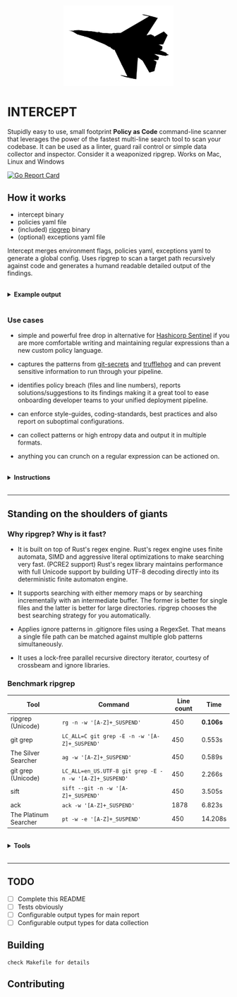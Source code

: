 

<p align="center">

<img src="static/intercept.png" width="250">

</p>

# INTERCEPT

Stupidly easy to use, small footprint **Policy as Code** command-line scanner that leverages the power of the fastest multi-line search tool to scan your codebase. It can be used as a linter, guard rail control or simple data collector and inspector. Consider it a weaponized ripgrep. Works on Mac, Linux and Windows

[![Go Report Card](https://goreportcard.com/badge/github.com/xfhg/intercept)](https://goreportcard.com/report/github.com/xfhg/intercept)

## How it works 

- intercept binary
- policies yaml file
- (included) [ripgrep](https://github.com/BurntSushi/ripgrep) binary 
- (optional) exceptions yaml file

Intercept merges environment flags, policies yaml, exceptions yaml to generate a global config.
Uses ripgrep to scan a target path recursively against code and generates a humand readable detailed output of the findings.

<br>

<details><summary><b>Example output </b></summary>

```sh



```


</details>
<br>

### Use cases

- simple and powerful free drop in alternative for [Hashicorp Sentinel](https://www.hashicorp.com/sentinel/)  if you are more comfortable writing and maintaining regular expressions than a new custom policy language.

- captures the patterns from [git-secrets](https://github.com/awslabs/git-secrets) and [trufflehog](https://github.com/dxa4481/truffleHog) and can prevent sensitive information to run through your pipeline.

- identifies policy breach (files and line numbers), reports solutions/suggestions to its findings making it a great tool to ease onboarding developer teams to your unified deployment pipeline.

- can enforce style-guides, coding-standards, best practices and also report on suboptimal configurations.

- can collect patterns or high entropy data and output it in multiple formats.

- anything you can crunch on a regular expression can be actioned on.

<br>

<details><summary><b>Instructions</b></summary>


### Simple Example

```

```

### Complex Example

```

```

### Full Feature Example

```

```


</details>

<br>

---



## Standing on the shoulders of giants

### Why ripgrep? Why is it fast?

- It is built on top of Rust's regex engine. Rust's regex engine uses finite automata, SIMD and aggressive literal optimizations to make searching very fast. (PCRE2 support)
Rust's regex library maintains performance with full Unicode support by building UTF-8 decoding directly into its deterministic finite automaton engine.

- It supports searching with either memory maps or by searching incrementally with an intermediate buffer. The former is better for single files and the latter is better for large directories. ripgrep chooses the best searching strategy for you automatically.

- Applies ignore patterns in .gitignore files using a RegexSet. That means a single file path can be matched against multiple glob patterns simultaneously.

- It uses a lock-free parallel recursive directory iterator, courtesy of crossbeam and ignore libraries.



### Benchmark ripgrep

| Tool | Command | Line count | Time |
| ---- | ------- | ---------- | ---- |
| ripgrep (Unicode) | `rg -n -w '[A-Z]+_SUSPEND'` | 450 | **0.106s** |
| git grep | `LC_ALL=C git grep -E -n -w '[A-Z]+_SUSPEND'` | 450 | 0.553s |
| The Silver Searcher | `ag -w '[A-Z]+_SUSPEND'` | 450 | 0.589s |
| git grep (Unicode) | `LC_ALL=en_US.UTF-8 git grep -E -n -w '[A-Z]+_SUSPEND'` | 450 | 2.266s |
| sift | `sift --git -n -w '[A-Z]+_SUSPEND'` | 450 | 3.505s |
| ack | `ack -w '[A-Z]+_SUSPEND'` | 1878 | 6.823s |
| The Platinum Searcher | `pt -w -e '[A-Z]+_SUSPEND'` | 450 | 14.208s |

<br>

<details><summary><b>Tools</b></summary>

- [ripgrep](https://github.com/BurntSushi/ripgrep)
- [git grep](https://www.kernel.org/pub/software/scm/git/docs/git-grep.html)
- [The Silver Searcher](https://github.com/ggreer/the_silver_searcher)
- [git grep (Unicode)](https://www.kernel.org/pub/software/scm/git/docs/git-grep.html)
- [sift](https://github.com/svent/sift)
- [ack](https://github.com/beyondgrep/ack2)
- [The Platinum Searcher](https://github.com/monochromegane/the_platinum_searcher)

</details>

<br>

---

## TODO

- [ ] Complete this README
- [ ] Tests obviously
- [ ] Configurable output types for main report
- [ ] Configurable output types for data collection

## Building

```
check Makefile for details
```

## Contributing
